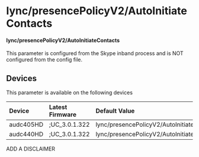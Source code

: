 ﻿---
description: lync/presencePolicyV2/AutoInitiateContacts
search:
    keywords: ['lync','presencePolicyV2','AutoInitiateContacts']
---

# lync/presencePolicyV2/AutoInitiateContacts

#### lync/presencePolicyV2/AutoInitiateContacts

This parameter is configured from the Skype inband process and is NOT configured from the config file.



## Devices
This parameter is available on the following devices

| Device | Latest Firmware | Default Value |
|:---|:---|:---|
| audc405HD | ;UC_3.0.1.322 | lync/presencePolicyV2/AutoInitiateContacts=0 
| audc440HD | ;UC_3.0.1.322 | lync/presencePolicyV2/AutoInitiateContacts=0 

ADD A DISCLAIMER
